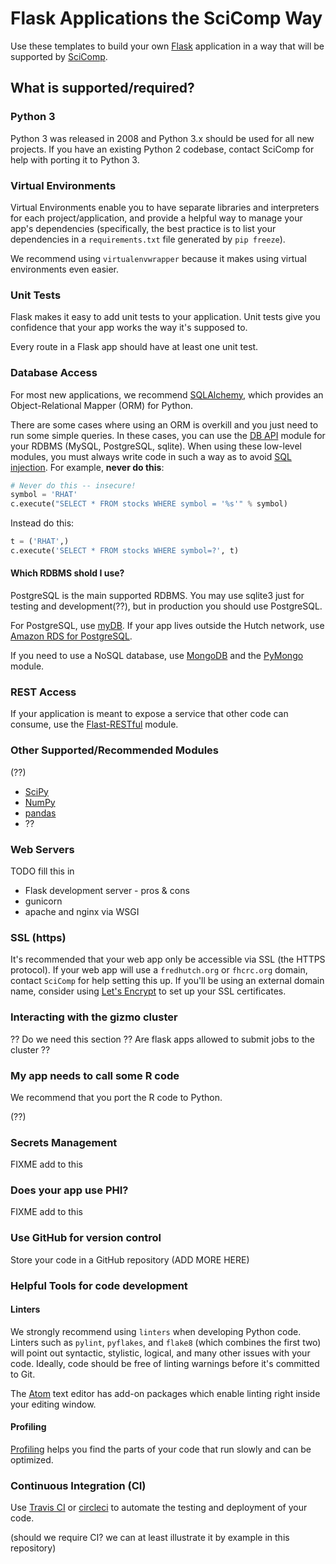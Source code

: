 # Flask Applications the SciComp Way

Use these templates to build your own
[Flask](http://flask.pocoo.org/) application in
a way that will be supported by
[SciComp](https://teams.fhcrc.org/sites/citwiki/SciComp/Pages/Home.aspx?TreeField=Wiki_x0020_Page_x0020_Categories).

## What is supported/required?

### Python 3

Python 3 was released in 2008 and Python 3.x should be used for all
new projects. If you have an existing Python 2 codebase, contact
SciComp for help with porting it to Python 3.

### Virtual Environments

Virtual Environments enable you to have separate libraries and
interpreters for each project/application, and provide a
helpful way to manage your app's dependencies (specifically,
the best practice is to list your dependencies in a
`requirements.txt` file generated by `pip freeze`).

We recommend using `virtualenvwrapper` because it makes
using virtual environments even easier.



### Unit Tests

Flask makes it easy to add unit tests to your application.
Unit tests give you confidence that your app works the way
it's supposed to.

Every route in a Flask app should have at least one unit test.

### Database Access

For most new applications, we recommend
[SQLAlchemy](http://www.sqlalchemy.org/), which provides
an Object-Relational Mapper (ORM) for Python.

There are some cases where using an ORM is overkill
and you just need to run some simple queries.
In these cases, you can use the
[DB API](https://wiki.python.org/moin/DatabaseInterfaces)
module for your RDBMS (MySQL, PostgreSQL, sqlite).
When using these low-level modules,
you must always write code in such a way as to avoid
[SQL injection](https://en.wikipedia.org/wiki/SQL_injection).
For example, **never do this**:

```python
# Never do this -- insecure!
symbol = 'RHAT'
c.execute("SELECT * FROM stocks WHERE symbol = '%s'" % symbol)
```

Instead do this:

```python
t = ('RHAT',)
c.execute('SELECT * FROM stocks WHERE symbol=?', t)
```

#### Which RDBMS shold I use?

PostgreSQL is the main supported RDBMS. You may use sqlite3 just
for testing and development(??), but in production you should use
PostgreSQL.

For PostgreSQL, use [myDB](https://mydb.fredhutch.org). If your app lives
outside the Hutch network, use
[Amazon RDS for PostgreSQL](https://aws.amazon.com/rds/postgresql/).

If you need to use a NoSQL database, use
[MongoDB](https://www.mongodb.com/) and the
[PyMongo](https://api.mongodb.com/python/current/) module.




### REST Access

If your application is meant to expose a service that other
code can consume, use the
[Flast-RESTful](https://flask-restful-cn.readthedocs.io/en/0.3.5/)
module.

### Other Supported/Recommended Modules

(??)

* [SciPy](https://www.scipy.org/)
* [NumPy](http://www.numpy.org/)
* [pandas](http://pandas.pydata.org/)
* ??


### Web Servers

TODO fill this in

* Flask development server - pros & cons
* gunicorn
* apache and nginx via WSGI


### SSL (https)

It's recommended that your web app only be accessible via
SSL (the HTTPS protocol). If your web app will use a `fredhutch.org`
or `fhcrc.org` domain, contact `SciComp` for help setting this up.
If you'll be using an external domain name, consider using
[Let's Encrypt](https://letsencrypt.org/) to set up your
SSL certificates.

### Interacting with the gizmo cluster

?? Do we need this section ?? Are flask apps allowed to submit jobs
to the cluster ??

### My app needs to call some R code

We recommend that you port the R code to Python.

(??)


### Secrets Management

FIXME add to this

### Does your app use PHI?

FIXME add to this



### Use GitHub for version control

Store your code in a GitHub repository (ADD MORE HERE)

### Helpful Tools for code development

#### Linters

We strongly recommend using `linters` when developing
Python code. Linters such as `pylint`, `pyflakes`,
and `flake8` (which combines the first two) will point
out syntactic, stylistic, logical, and many other issues
with your code. Ideally, code should be free of linting
warnings before it's committed to Git.

The [Atom](https://atom.io/) text editor has add-on packages
which enable linting right inside your editing window.

#### Profiling

[Profiling](https://docs.python.org/2/library/profile.html)
helps you find the parts of your code that run slowly and
can be optimized.

### Continuous Integration (CI)

Use [Travis CI](https://travis-ci.org) or
[circleci](https://circleci.com/) to automate the testing
and deployment of your code.

(should we require CI? we can at least illustrate it by
example in this repository)
